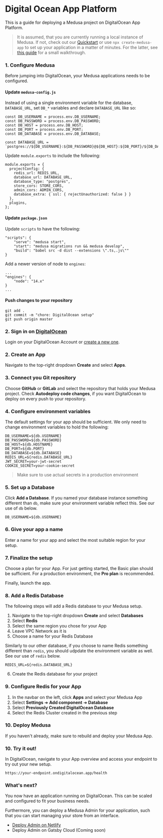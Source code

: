 # Digital Ocean App Platform
This is a guide for deploying a Medusa project on DigitalOcean App Platform. 
> It is assumed, that you are currently running a local instance of Medusa. If not, check out our [Quickstart](https://docs.medusa-commerce.com/quickstart/quick-start) or use `npx create-medusa-app` to set up your application in a matter of minutes. For the latter, see [this guide](https://docs.medusa-commerce.com/how-to/create-medusa-app) for a small walkthrough.

### 1. Configure Medusa
Before jumping into DigitalOcean, your Medusa applications needs to be configured.

#### Update `medusa-config.js`

Instead of using a single environment variable for the database, `DATABASE_URL`, set `DB_*` variables and declare `DATABASE_URL` like so:
```javascript=
const DB_USERNAME = process.env.DB_USERNAME; 
const DB_PASSWORD = process.env.DB_PASSWORD; 
const DB_HOST = process.env.DB_HOST; 
const DB_PORT = process.env.DB_PORT; 
const DB_DATABASE = process.env.DB_DATABASE; 

const DATABASE_URL = `postgres://${DB_USERNAME}:${DB_PASSWORD}@${DB_HOST}:${DB_PORT}/${DB_DATABASE}`;

```
Update `module.exports` to include the following:
```javascript=
module.exports = {
  projectConfig: {
    redis_url: REDIS_URL,
    database_url: DATABASE_URL,
    database_type: "postgres",
    store_cors: STORE_CORS,
    admin_cors: ADMIN_CORS,
    database_extra: { ssl: { rejectUnauthorized: false } }
  },
  plugins,
};
```
#### Update `package.json`

Update `scripts` to have the following:

```json=
"scripts": {
    "serve": "medusa start",
    "start": "medusa migrations run && medusa develop",
    "build": "babel src -d dist --extensions \".ts,.js\""
}
```
Add a newer version of node to `engines`:

```json=
...
"engines": {
    "node": "14.x"
}
...
```
#### Push changes to your repository

```shell=
git add .
git commit -m "chore: DigitalOcean setup"
git push origin master
```

### 2. Sign in on [DigitalOcean](https://cloud.digitalocean.com/login)
Login on your DigitalOcean Account or [create a new one](https://cloud.digitalocean.com/registrations/new).

### 2. Create an App
Navigate to the top-right dropdown **Create** and select **Apps**.

### 3. Connect you Git repository
Choose **GitHub** or **GitLab** and select the repository that holds your Medusa project. Check **Autodeploy code changes**, if you want DigitalOcean to deploy on every push to your repository.

### 4. Configure environment variables
The default settings for your app should be sufficient. We only need to change environment variables to hold the following:
```shell=
DB_USERNAME=${db.USERNAME}
DB_PASSWORD=${db.PASSWORD}
DB_HOST=${db.HOSTNAME}
DB_PORT=${db.PORT}
DB_DATABASE=${db.DATABASE}
REDIS_URL=${redis.DATABASE_URL}
JWT_SECRET=your-jwt-secret
COOKIE_SECRET=your-cookie-secret
```
> Make sure to use actual secrets in a production environment

### 5. Set up a Database

Click **Add a Database**. If you named your database instance something different than `db`, make sure your environment variable reflect this. See our use of `db` below.

```shell=
DB_USERNAME=${db.USERNAME}
```

### 6. Give your app a name

Enter a name for your app and select the most suitable region for your setup.

### 7. Finalize the setup
Choose a plan for your App. For just getting started, the Basic plan should be sufficient. For a production environment, the **Pro plan** is recommended.

Finally, launch the app.

### 8. Add a Redis Database
The following steps will add a Redis database to your Medusa setup. 

1. Navigate to the top-right dropdown **Create** and select **Databases**
2. Select **Redis**
3. Select the same region you chose for your App
4. Leave VPC Network as it is
5. Choose a name for your Redis Database

Similarly to our other database, if you choose to name Redis something different than `redis`, you should udpdate the environment variable as well. See our use of `redis` below.
```shell=
REDIS_URL=${redis.DATABASE_URL}
```
6.  Create the Redis database for your project


### 9. Configure Redis for your App

1. In the navbar on the left, click **Apps** and select your Medusa App
2. Select **Settings** ➜ **Add component** ➜ **Database**
3. Select **Previously Created DigitalOcean Database**
4. Select the Redis Cluster created in the previous step

### 10. Deploy Medusa
If you haven't already, make sure to rebuild and deploy your Medusa App.

### 10. Try it out!
In DigitalOcean, navigate to your App overview and access your endpoint to try out your new setup.
```
https://your-endpoint.ondigitalocean.app/health
```

### What's next?
You now have an application running on DigitalOcean. This can be scaled and configured to fit your business needs. 

Furthermore, you can deploy a Medusa Admin for your application, such that you can start managing your store from an interface.

- [Deploy Admin on Netlify](https://docs.medusa-commerce.com/how-to/deploying-admin-on-netlify)
- Deploy Admin on Gatsby Cloud (Coming soon)
